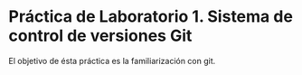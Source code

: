 Práctica de Laboratorio 1. Sistema de control de versiones Git 
==============================================================
El objetivo de ésta práctica es la familiarización con git.
